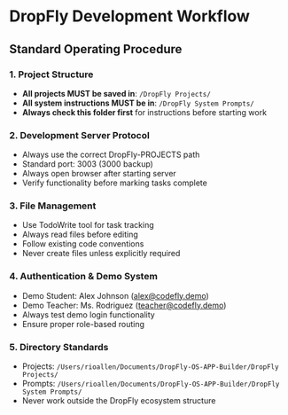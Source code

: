 # DropFly Development Workflow

## Standard Operating Procedure

### 1. Project Structure
- **All projects MUST be saved in**: `/DropFly Projects/`
- **All system instructions MUST be in**: `/DropFly System Prompts/`
- **Always check this folder first** for instructions before starting work

### 2. Development Server Protocol
- Always use the correct DropFly-PROJECTS path
- Standard port: 3003 (3000 backup)
- Always open browser after starting server
- Verify functionality before marking tasks complete

### 3. File Management
- Use TodoWrite tool for task tracking
- Always read files before editing
- Follow existing code conventions
- Never create files unless explicitly required

### 4. Authentication & Demo System
- Demo Student: Alex Johnson (alex@codefly.demo)
- Demo Teacher: Ms. Rodriguez (teacher@codefly.demo)
- Always test demo login functionality
- Ensure proper role-based routing

### 5. Directory Standards
- Projects: `/Users/rioallen/Documents/DropFly-OS-APP-Builder/DropFly Projects/`
- Prompts: `/Users/rioallen/Documents/DropFly-OS-APP-Builder/DropFly System Prompts/`
- Never work outside the DropFly ecosystem structure